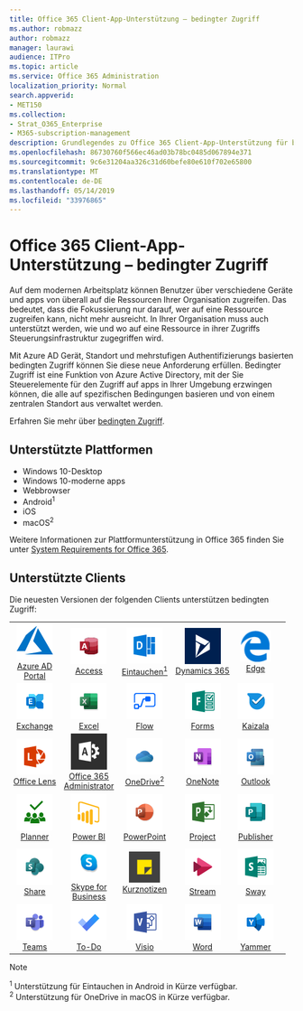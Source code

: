 ```yaml
---
title: Office 365 Client-App-Unterstützung – bedingter Zugriff
ms.author: robmazz
author: robmazz
manager: laurawi
audience: ITPro
ms.topic: article
ms.service: Office 365 Administration
localization_priority: Normal
search.appverid:
- MET150
ms.collection:
- Strat_O365_Enterprise
- M365-subscription-management
description: Grundlegendes zu Office 365 Client-App-Unterstützung für bedingten Zugriff
ms.openlocfilehash: 86730760f566ec46ad03b78bc0485d067894e371
ms.sourcegitcommit: 9c6e31204aa326c31d60befe80e610f702e65800
ms.translationtype: MT
ms.contentlocale: de-DE
ms.lasthandoff: 05/14/2019
ms.locfileid: "33976865"
---
```

# <a name="office-365-client-app-support--conditional-access"></a>Office 365 Client-App-Unterstützung – bedingter Zugriff

Auf dem modernen Arbeitsplatz können Benutzer über verschiedene Geräte und apps von überall auf die Ressourcen Ihrer Organisation zugreifen. Das bedeutet, dass die Fokussierung nur darauf, wer auf eine Ressource zugreifen kann, nicht mehr ausreicht. In Ihrer Organisation muss auch unterstützt werden, wie und wo auf eine Ressource in ihrer Zugriffs Steuerungsinfrastruktur zugegriffen wird.

Mit Azure AD Gerät, Standort und mehrstufigen Authentifizierungs basierten bedingten Zugriff können Sie diese neue Anforderung erfüllen. Bedingter Zugriff ist eine Funktion von Azure Active Directory, mit der Sie Steuerelemente für den Zugriff auf apps in Ihrer Umgebung erzwingen können, die alle auf spezifischen Bedingungen basieren und von einem zentralen Standort aus verwaltet werden.

Erfahren Sie mehr über [bedingten Zugriff](https://docs.microsoft.com/azure/active-directory/conditional-access/).

## <a name="supported-platforms"></a>Unterstützte Plattformen

 - Windows 10-Desktop
 - Windows 10-moderne apps
 - Webbrowser
 - Android<sup>1</sup>
 - iOS
 - macOS<sup>2</sup>

Weitere Informationen zur Plattformunterstützung in Office 365 finden Sie unter [System Requirements for Office 365](https://products.office.com/office-system-requirements).

## <a name="supported-clients"></a>Unterstützte Clients

Die neuesten Versionen der folgenden Clients unterstützen bedingten Zugriff:

| | | | | | |
|:---:|:---:|:---:|:---:|:---:|:---:|
| ![Azure-Symbol](media/o365-azure-64x64.png) <br> [Azure AD <br> Portal](https://azure.microsoft.com/features/azure-portal/) | ![Zugriffs Symbol](media/o365-access-64x64.png) <br> [Access](https://products.office.com/access) | ![Vertiefen (Symbol)](media/o365-delve-64x64.png) <br> [Eintauchen<sup>1</sup>](https://products.office.com/business/intelligent-search) | ![Dynamics 365-Symbol](media/o365-dynamics365-64x64.png) <br> [Dynamics 365](https://dynamics.microsoft.com) | ![Edge-Symbol](media/o365-edge-64x64.png) <br> [Edge](https://www.microsoft.com/windows/microsoft-edge) 
| ![Exchange-Symbol](media/o365-exchange-64x64.png) <br> [Exchange](https://products.office.com/exchange/exchange-online) | ![Excel-Symbol](media/o365-excel-64x64.png) <br> [Excel](https://products.office.com/excel) | ![Fluss Symbol](media/o365-flow-64x64.png) <br> [Flow](https://flow.microsoft.com) | ![Formularsymbol](media/o365-forms-64x64.png) <br> [Forms](https://flow.microsoft.com/connectors/shared_microsoftforms/microsoft-forms/) | ![Kaizala-Symbol](media/o365-kaizala-64x64.png) <br> [Kaizala](https://products.office.com/en/business/microsoft-kaizala) 
| ![Linsen Symbol](media/o365-lens-64x64.png) <br> [Office Lens](https://www.microsoft.com/p/office-lens/9wzdncrfj3t8?activetab=pivot%3Aoverviewtab) | ![Office 365 Administrator Symbol](media/o365-o365admin-64x64.png) <br> [Office 365 <br> Administrator](https://products.office.com/business/manage-office-365-admin-app) | ![OneDrive für Unternehmen Symbol](media/o365-OneDrive-64x64.png) <br> [OneDrive<sup>2</sup>](https://products.office.com/onedrive-for-business/online-cloud-storage) | ![OneNote-Symbol](media/o365-OneNote-64x64.png) <br> [OneNote](https://products.office.com/onenote) | ![Outlook-Symbol](media/o365-outlook-64x64.png) <br> [Outlook](https://products.office.com/outlook) |
| ![Symbol für Planer](media/o365-planner-64x64.png) <br> [Planner](https://products.office.com/business/task-management-software) | ![PowerBI-Symbol](media/o365-powerbi-64x64.png) <br> [Power BI](https://powerbi.microsoft.com) | ![PowerPoint-Symbol](media/o365-powerpoint-64x64.png) <br> [PowerPoint](https://products.office.com/powerpoint) | ![Projektsymbol](media/o365-project-64x64.png) <br> [Project](https://products.office.com/project) | ![Publisher-Symbol](media/o365-publisher-64x64.png) <br> [Publisher](https://products.office.com/publisher)
| ![SharePoint-Symbol](media/o365-sharepoint-64x64.png) <br> [Share](https://products.office.com/sharepoint) | ![Skype for Business Symbol](media/o365-skypeforbusiness-64x64.png) <br> [Skype for <br> Business](https://www.skype.com/business/) | ![Symbol für Notizen](media/o365-stickynotes-64x64.png) <br> [Kurznotizen](https://www.microsoft.com/p/microsoft-sticky-notes/9nblggh4qghw) | ![Datenstrom Symbol](media/o365-stream-64x64.png) <br> [Stream](https://stream.microsoft.com) | ![Sway-Symbol](media/o365-sway-64x64.png) <br> [Sway](https://sway.com) 
| ![Teams-Symbol](media/o365-teams-64x64.png) <br> [Teams](https://products.office.com/microsoft-teams/group-chat-software) | ![Aufgaben Symbol](media/o365-todo-64x64.png) <br> [To-Do](https://todo.microsoft.com) | ![Visio-Symbol](media/o365-visio-64x64.png) <br> [Visio](https://products.office.com/visio/flowchart-software) | ![Word-Symbol](media/o365-word-64x64.png) <br> [Word](https://products.office.com/word) | ![Jammer Symbol](media/o365-yammer-64x64.png) <br> [Yammer](https://products.office.com/yammer/yammer-overview)

> [!NOTE]
> <sup>1</sup> Unterstützung für Eintauchen in Android in Kürze verfügbar. <br>
> <sup>2</sup> Unterstützung für OneDrive in macOS in Kürze verfügbar.